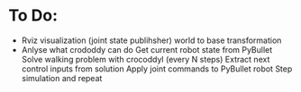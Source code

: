 # To Do:

- Rviz visualization (joint state publihsher) world to base transformation
- Anlyse what crododdy can do 
Get current robot state from PyBullet
Solve walking problem with crocoddyl (every N steps)
Extract next control inputs from solution
Apply joint commands to PyBullet robot
Step simulation and repeat

